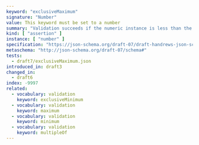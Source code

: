 ```yaml
---
keyword: "exclusiveMaximum"
signature: "Number"
value: This keyword must be set to a number
summary: "Validation succeeds if the numeric instance is less than the given number."
kind: [ "assertion" ]
instance: [ "number" ]
specification: "https://json-schema.org/draft-07/draft-handrews-json-schema-validation-01#rfc.section.6.2.3"
metaschema: "http://json-schema.org/draft-07/schema#"
tests:
  - draft7/exclusiveMaximum.json
introduced_in: draft3
changed_in:
  - draft6
index: -9997
related:
  - vocabulary: validation
    keyword: exclusiveMinimum
  - vocabulary: validation
    keyword: maximum
  - vocabulary: validation
    keyword: minimum
  - vocabulary: validation
    keyword: multipleOf
---
```

